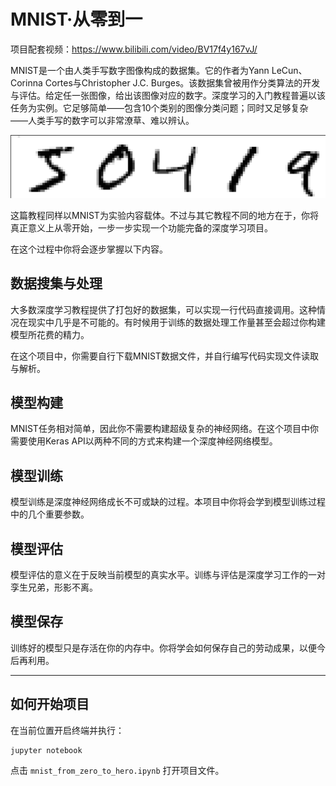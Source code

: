 # MNIST·从零到一

项目配套视频：https://www.bilibili.com/video/BV17f4y167vJ/

MNIST是一个由人类手写数字图像构成的数据集。它的作者为Yann LeCun、Corinna Cortes与Christopher J.C. Burges。该数据集曾被用作分类算法的开发与评估。给定任一张图像，给出该图像对应的数字。深度学习的入门教程普遍以该任务为实例。它足够简单——包含10个类别的图像分类问题；同时又足够复杂——人类手写的数字可以非常潦草、难以辨认。

![MNIST](docs/digits.png)

这篇教程同样以MNIST为实验内容载体。不过与其它教程不同的地方在于，你将真正意义上从零开始，一步一步实现一个功能完备的深度学习项目。

在这个过程中你将会逐步掌握以下内容。

## 数据搜集与处理

大多数深度学习教程提供了打包好的数据集，可以实现一行代码直接调用。这种情况在现实中几乎是不可能的。有时候用于训练的数据处理工作量甚至会超过你构建模型所花费的精力。

在这个项目中，你需要自行下载MNIST数据文件，并自行编写代码实现文件读取与解析。

## 模型构建

MNIST任务相对简单，因此你不需要构建超级复杂的神经网络。在这个项目中你需要使用Keras API以两种不同的方式来构建一个深度神经网络模型。

## 模型训练

模型训练是深度神经网络成长不可或缺的过程。本项目中你将会学到模型训练过程中的几个重要参数。

## 模型评估

模型评估的意义在于反映当前模型的真实水平。训练与评估是深度学习工作的一对孪生兄弟，形影不离。

## 模型保存

训练好的模型只是存活在你的内存中。你将学会如何保存自己的劳动成果，以便今后再利用。

---
## 如何开始项目

在当前位置开启终端并执行：
```bash
jupyter notebook
```

点击 `mnist_from_zero_to_hero.ipynb` 打开项目文件。
